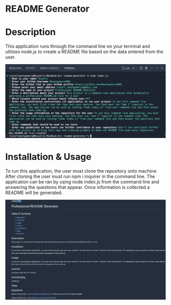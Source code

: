 # README Generator

# Description

This application runs through the command line on your terminal and utilizes node.js to create a README file based on the data entered from the user.

![screenshot1](Assets/Images/screenshot1.png)

# Installation & Usage
To run this application, the user must clone the repository onto machine. After cloning the user must run npm i inquirer in the command line. The application can be ran by using node index.js from the command line and answering the questions that appear. Once information is collected a README will be generated.

![screenshot2](Assets/Images/screenshot2.png)